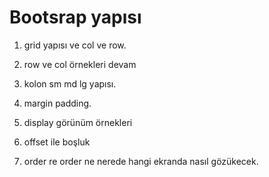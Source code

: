 # Bootsrap yapısı

1. grid yapısı ve col ve row.

2. row ve col örnekleri devam

3. kolon sm md lg yapısı.

4. margin padding. 

5. display görünüm örnekleri 

6. offset ile boşluk

7. order re order ne nerede hangi ekranda nasıl gözükecek.